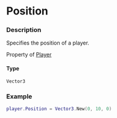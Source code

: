 # Position

### Description

Specifies the position of a player.

Property of [Player](/classes/Player/)

#### Type

`Vector3`

### Example

```lua
player.Position = Vector3.New(0, 10, 0)
```
